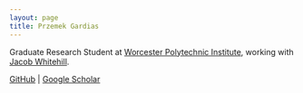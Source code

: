 ```yaml
---
layout: page
title: Przemek Gardias
---
```


Graduate Research Student at [Worcester Polytechnic Institute](https://web.cs.wpi.edu/), working with [Jacob Whitehill](https://users.wpi.edu/~jrwhitehill/).

[GitHub](https://github.com/pgardias) \| [Google Scholar](https://scholar.google.com/citations?user=LpoiVbkAAAAJ) 
